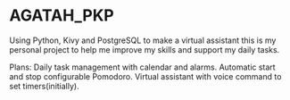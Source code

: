 # AGATAH_PKP
Using Python, Kivy and PostgreSQL to make a virtual assistant
this is my personal project to help me improve my skills and 
support my daily tasks.

Plans:
    Daily task management with calendar and alarms.
    Automatic start and stop configurable Pomodoro.
    Virtual assistant with voice command to set timers(initially).
